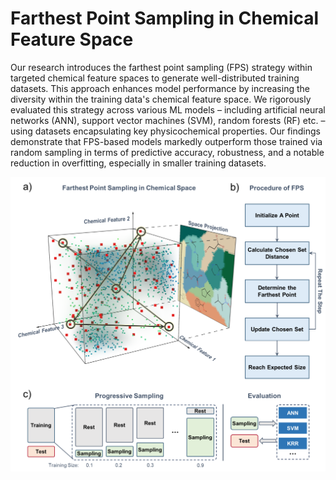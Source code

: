 # Farthest Point Sampling in Chemical Feature Space

Our research introduces the farthest point sampling (FPS) strategy within targeted chemical feature spaces to generate well-distributed training datasets. This approach enhances model performance by increasing the diversity within the training data's chemical feature space. We rigorously evaluated this strategy across various ML models – including artificial neural networks (ANN), support vector machines (SVM), random forests (RF) etc. – using datasets encapsulating key physicochemical properties. Our findings demonstrate that FPS-based models markedly outperform those trained via random sampling in terms of predictive accuracy, robustness, and a notable reduction in overfitting, especially in smaller training datasets.

![Fig 1](https://github.com/yuxi-TJU/Farthest-Point-Sampling-in-Chemical-Feature-Space/blob/main/figs/fig_abs_1.png)